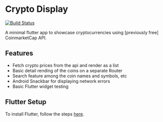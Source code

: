 
Crypto Display
====
[![Build Status](https://travis-ci.org/mostafabahri/crypto_display.svg?branch=master)](https://travis-ci.org/mostafabahri/crypto_display)

A minimal flutter app to showcase cryptocurrencies using [previously free] CoinmarketCap API.


## Features

+ Fetch crypto prices from the api and render as a list
+ Basic detail rending of the coins on a separate Router
+ Search feature among the coin names and symbols, etc
+ Android Snackbar for displaying network errors
+ Basic Flutter widget testing

## Flutter Setup
To install Flutter, follow the steps [here](https://flutter.io/setup/).

